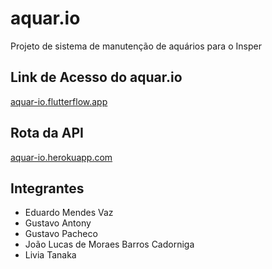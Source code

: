 # aquar.io

Projeto de sistema de manutenção de aquários para o Insper

## Link de Acesso do aquar.io

[aquar-io.flutterflow.app](aquar-io.flutterflow.app)

## Rota da API

[aquar-io.herokuapp.com](aquar-io.herokuapp.com)

## Integrantes  

* Eduardo Mendes Vaz  
* Gustavo Antony  
* Gustavo Pacheco  
* João Lucas de Moraes Barros Cadorniga  
* Livia Tanaka
